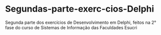 # Segundas-parte-exerc-cios-Delphi
Segunda parte dos exercícios de Desenvolvimento em Delphi, feitos na 2° fase do curso de Sistemas de Informação das Faculdades Esucri
